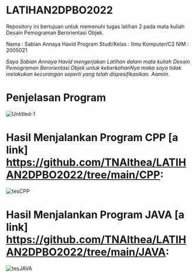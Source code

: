 # LATIHAN2DPBO2022
Repository ini bertujuan untuk memenuhi tugas latihan 2 pada mata kuliah Desain Pemograman Berorientasi Objek. 

Nama : Sabian Annaya Havid
Program Studi/Kelas : Ilmu Komputer/C2
NIM : 2005021

*Saya Sabian Annaya Havid mengerjakan Latihan dalam mata kuliah Desain Pemograman Berorientasi Objek untuk keberkahanNya maka saya tidak melakukan kecurangan seperti yang telah dispesifikasikan. Aamiin.*

# Penjelasan Program
![Untitled-1](https://user-images.githubusercontent.com/99664611/154848295-eddaf9e2-2afd-4847-bf29-19d27e742fe2.png)

# Hasil Menjalankan Program CPP [a link] https://github.com/TNAlthea/LATIHAN2DPBO2022/tree/main/CPP:
![tesCPP](https://user-images.githubusercontent.com/99664611/154848315-eaffc3b4-2835-4aee-82d3-017845848b0c.png)


# Hasil Menjalankan Program JAVA [a link] https://github.com/TNAlthea/LATIHAN2DPBO2022/tree/main/JAVA:
![tesJAVA](https://user-images.githubusercontent.com/99664611/154848324-db2e0784-dcff-4e41-8e3b-4d0ab4c99626.png)

